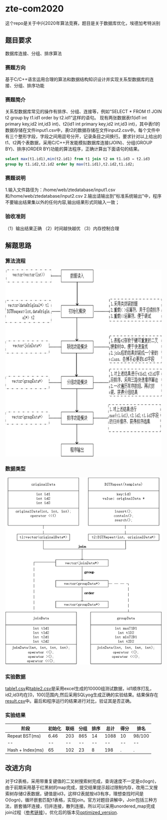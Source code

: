 # zte-com2020
这个repo是关于中兴2020年算法竞赛，题目是关于数据库优化，埃德加考特派别
## 题目要求 
数据库连接、分组、排序算法
### 赛题方向 
基于C/C++语言运用合理的算法和数据结构知识设计并实现关系型数据库的连接、分组、排序功能

### 赛题简介
  关系型数据库常见的操作有排序、分组、连接等，例如“SELECT * FROM t1 JOIN t2 group by t1.id1 order by t2.id1”这样的语句。
  现有两张数据表t1(id1 int primary key,id2 int,id3 int)、t2(id1 int primary key,id2 int,id3 int)，其中表t1的数据存储在文件input1.csv中，表t2的数据存储在文件input2.csv中。每个文件中有三个整形字段，字段之间用逗号分开，记录条目之间换行。要求针对以上给出的t1、t2两个表数据，采用C/C++开发能模拟数据库连接(JOIN)、分组(GROUP BY)、排序(ORDER BY)功能的算法程序，正确计算出下面语句的结果。
```sql
select max(t1.id1),min(t2.id1) from t1 join t2 on t1.id3 = t2.id3
group by t1.id2,t2.id2 order by max(t1.id1),t2.id2,t1.id2;
```
### 赛题说明
1.输入文件路径为：/home/web/ztedatabase/input1.csv和/home/web/ztedatabase/input2.csv
2.输出请输出到"标准系统输出"中，程序不要输出结果集以外的任何内容,输出结果形式同输入一致；

### 验收准则
（1）输出结果正确
（2）时间越快越优
（3）内存控制合理


## 解题思路
### 算法流程
<div align=center>
<img width = '600' height = '600' src = "https://github.com/missFuture/zte-com2020/blob/master/images/软件框架.png"/>
</div>

### 数据类型
<div align=center>
<img width = '600' height = '600' src = "https://github.com/missFuture/zte-com2020/blob/master/images/数据类型图.png"/>
</div>


### 实验数据
[table1.csv](https://github.com/missFuture/zte-com2020/blob/master/table1.csv)和[table2.csv](https://github.com/missFuture/zte-com2020/blob/master/table2.csv)是采用excel生成的10000组测试数据，id1顺序打乱，id2,id3均在[0，100]范围内,然后采用SQLyog生成正确的实验结果。结果保存在[result.csv](https://www.jianshu.com/p/ea6ec80ad5f2)中。最后和程序运行的结果进行对比，验证其是否正确。

### 实验结果
|阶段|初始化|联结|分组|排序|总计|得分|排名|
|--|--|--|--|--|--|--|--|
|Repeat BST(ms)|6.46|203|865|14|1088|10|98/100|
|--|--|--|--|--|--|--|--|
|Hash + Index(ms)|65|102|23|8|198|.|.|

## 改进方向
对于t2表格，采用带重复键值的二叉树搜索树完成，查询速度不一定是o(logn)，由于前期采用基于红黑树的map完成，提交结果提示超过限制内存，改用二叉搜索树存储t2表数据，键值是id3，这样t2表就按id3有序，理想查找时间是O(logn)，循环嵌套匹配t1表格，实现join。官方对题目讲解中，Join包括三种方法，嵌套循环连接，归并连接，散列连接。所以可以采用unordered_map完成join过程（[参考链接](https://github.com/jueserencai/sql-query-implementation)）。优化后的版本见[optimized_version](https://github.com/missFuture/zte-com2020/blob/master/optimized_version.cpp).
